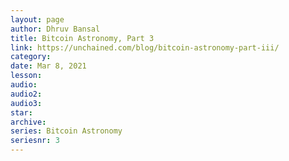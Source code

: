 ```yaml
---
layout: page
author: Dhruv Bansal
title: Bitcoin Astronomy, Part 3
link: https://unchained.com/blog/bitcoin-astronomy-part-iii/
category: 
date: Mar 8, 2021
lesson: 
audio: 
audio2: 
audio3: 
star: 
archive: 
series: Bitcoin Astronomy
seriesnr: 3
---
```

